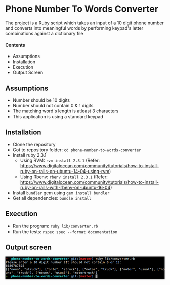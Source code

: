 # Phone Number To Words Converter

The project is a Ruby script which takes an input of a 10 digit phone number and converts into meaningful words by performing keypad's letter combinations against a dictionary file

#### Contents
 - Assumptions
 - Installation
 - Execution
 - Output Screen

## Assumptions

  - Number should be 10 digits
  - Number should not contain 0 & 1 digits
  - The matching word's length is atleast 3 characters
  - This application is using a standard keypad

## Installation
  - Clone the repository
  - Got to repository folder: `cd phone-number-to-words-converter`
  - Install ruby 2.3.1
    - Using RVM: `rvm install 2.3.1` (Refer: https://www.digitalocean.com/community/tutorials/how-to-install-ruby-on-rails-on-ubuntu-14-04-using-rvm)
    - Using Rbenv: `rbenv install 2.3.1` (Refer: https://www.digitalocean.com/community/tutorials/how-to-install-ruby-on-rails-with-rbenv-on-ubuntu-16-04)
  - Install `bundler` gem using `gem install bundler`
  - Get all dependencies: `bundle install`

## Execution
  - Run the program: `ruby lib/converter.rb`
  - Run the tests: `rspec spec --format documentation`

## Output screen
![](output/program_output.png)



